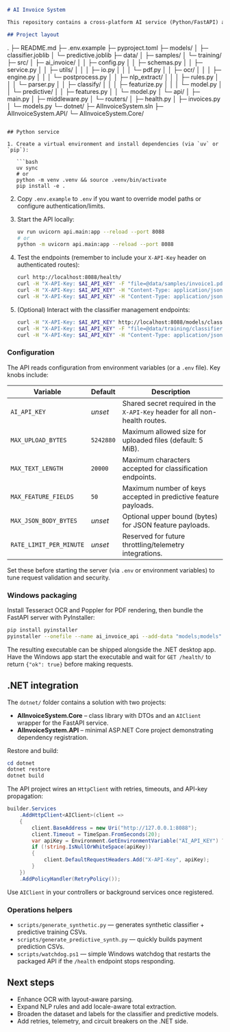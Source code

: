 ```markdown
# AI Invoice System

This repository contains a cross-platform AI service (Python/FastAPI) and Windows-focused .NET integration for automated invoice OCR, data extraction, smart classification, and payment prediction.

## Project layout

```

.
├─ README.md
├─ .env.example
├─ pyproject.toml
├─ models/
│  ├─ classifier.joblib
│  └─ predictive.joblib
├─ data/
│  ├─ samples/
│  └─ training/
├─ src/
│  ├─ ai\_invoice/
│  │  ├─ config.py
│  │  ├─ schemas.py
│  │  ├─ service.py
│  │  ├─ utils/
│  │  │  ├─ io.py
│  │  │  └─ pdf.py
│  │  ├─ ocr/
│  │  │  ├─ engine.py
│  │  │  └─ postprocess.py
│  │  ├─ nlp\_extract/
│  │  │  ├─ rules.py
│  │  │  └─ parser.py
│  │  ├─ classify/
│  │  │  ├─ featurize.py
│  │  │  └─ model.py
│  │  └─ predictive/
│  │     ├─ features.py
│  │     └─ model.py
│  └─ api/
│     ├─ main.py
│     ├─ middleware.py
│     └─ routers/
│        ├─ health.py
│        ├─ invoices.py
│        └─ models.py
└─ dotnet/
├─ AIInvoiceSystem.sln
├─ AIInvoiceSystem.API/
└─ AIInvoiceSystem.Core/

````

## Python service

1. Create a virtual environment and install dependencies (via `uv` or `pip`):

   ```bash
   uv sync
   # or
   python -m venv .venv && source .venv/bin/activate
   pip install -e .
````

2. Copy `.env.example` to `.env` if you want to override model paths or configure authentication/limits.

3. Start the API locally:

   ```bash
   uv run uvicorn api.main:app --reload --port 8088
   # or
   python -m uvicorn api.main:app --reload --port 8088
   ```

4. Test the endpoints (remember to include your `X-API-Key` header on authenticated routes):

   ```bash
   curl http://localhost:8088/health/
   curl -H "X-API-Key: $AI_API_KEY" -F "file=@data/samples/invoice1.pdf" http://localhost:8088/invoices/extract
   curl -H "X-API-Key: $AI_API_KEY" -H "Content-Type: application/json" -d '{"text":"ACME INVOICE #F-1002 ..."}' http://localhost:8088/invoices/classify
   curl -H "X-API-Key: $AI_API_KEY" -H "Content-Type: application/json" -d '{"features":{"amount":950,"customer_age_days":400,"prior_invoices":12,"late_ratio":0.2,"weekday":2,"month":9}}' http://localhost:8088/invoices/predict
   ```

5. (Optional) Interact with the classifier management endpoints:

   ```bash
   curl -H "X-API-Key: $AI_API_KEY" http://localhost:8088/models/classifier/status
   curl -H "X-API-Key: $AI_API_KEY" -F "file=@data/training/classifier_example.csv" http://localhost:8088/models/classifier/train
   curl -H "X-API-Key: $AI_API_KEY" -H "Content-Type: application/json" -d '{"text":"POS RECEIPT Store 123 Total 11.82"}' http://localhost:8088/models/classifier/classify
   ```

### Configuration

The API reads configuration from environment variables (or a `.env` file). Key knobs include:

| Variable                | Default   | Description                                                                 |
| ----------------------- | --------- | --------------------------------------------------------------------------- |
| `AI_API_KEY`            | *unset*   | Shared secret required in the `X-API-Key` header for all non-health routes. |
| `MAX_UPLOAD_BYTES`      | `5242880` | Maximum allowed size for uploaded files (default: 5 MiB).                   |
| `MAX_TEXT_LENGTH`       | `20000`   | Maximum characters accepted for classification endpoints.                   |
| `MAX_FEATURE_FIELDS`    | `50`      | Maximum number of keys accepted in predictive feature payloads.             |
| `MAX_JSON_BODY_BYTES`   | *unset*   | Optional upper bound (bytes) for JSON feature payloads.                     |
| `RATE_LIMIT_PER_MINUTE` | *unset*   | Reserved for future throttling/telemetry integrations.                      |

Set these before starting the server (via `.env` or environment variables) to tune request validation and security.

### Windows packaging

Install Tesseract OCR and Poppler for PDF rendering, then bundle the FastAPI server with PyInstaller:

```bash
pip install pyinstaller
pyinstaller --onefile --name ai_invoice_api --add-data "models;models" -p src --collect-all spacy --collect-all sklearn run_server.py
```

The resulting executable can be shipped alongside the .NET desktop app. Have the Windows app start the executable and wait for `GET /health/` to return `{"ok": true}` before making requests.

## .NET integration

The `dotnet/` folder contains a solution with two projects:

* **AIInvoiceSystem.Core** – class library with DTOs and an `AIClient` wrapper for the FastAPI service.
* **AIInvoiceSystem.API** – minimal ASP.NET Core project demonstrating dependency registration.

Restore and build:

```powershell
cd dotnet
dotnet restore
dotnet build
```

The API project wires an `HttpClient` with retries, timeouts, and API-key propagation:

```csharp
builder.Services
    .AddHttpClient<AIClient>(client =>
    {
        client.BaseAddress = new Uri("http://127.0.0.1:8088");
        client.Timeout = TimeSpan.FromSeconds(20);
        var apiKey = Environment.GetEnvironmentVariable("AI_API_KEY") ?? string.Empty;
        if (!string.IsNullOrWhiteSpace(apiKey))
        {
            client.DefaultRequestHeaders.Add("X-API-Key", apiKey);
        }
    })
    .AddPolicyHandler(RetryPolicy());
```

Use `AIClient` in your controllers or background services once registered.

### Operations helpers

* `scripts/generate_synthetic.py` — generates synthetic classifier + predictive training CSVs.
* `scripts/generate_predictive_synth.py` — quickly builds payment prediction CSVs.
* `scripts/watchdog.ps1` — simple Windows watchdog that restarts the packaged API if the `/health` endpoint stops responding.

## Next steps

* Enhance OCR with layout-aware parsing.
* Expand NLP rules and add locale-aware total extraction.
* Broaden the dataset and labels for the classifier and predictive models.
* Add retries, telemetry, and circuit breakers on the .NET side.

```
```
